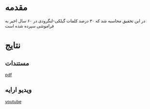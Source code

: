 # مقدمه
در این تخقیق محاسبه شد که ۳۰ درصد کلمات گیلکی-لنگرودی در ۶۰ سال اخیر به فراموشی سپرده شده است

# نتایج

## مستندات
[pdf](https://github.com/tahakh19/langrudi/blob/main/result_langrudi.pdf)

## ویديو ارایه
[youtube](https://youtu.be/zU9KjEFcFw4)

